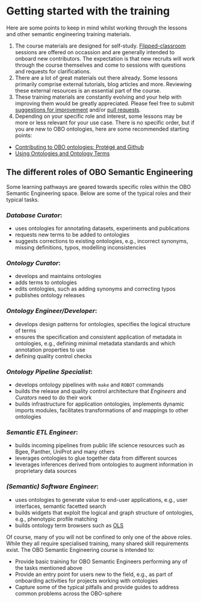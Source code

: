# Getting started with the training

Here are some points to keep in mind whilst working through the lessons and other semantic engineering training materials.

1. The course materials are designed for self-study. [Flipped-classroom](https://en.wikipedia.org/wiki/Flipped_classroom) sessions are offered on occassion and are generally intended to onboard new contributors. The expectation is that new recruits will work through the course themselves and come to sessions with questions and requests for clarifications.
2. There are a lot of great materials out there already. Some lessons primarily comprise external tutorials, blog articles and more. Reviewing these external resources is an essential part of the course.
3. These training materials are constantly evolving and your help with improving them would be greatly appreciated. Please feel free to submit [suggestions for improvement](#issues) and/or [pull requests](#pulls).
4. Depending on your specific role and interest, some lessons may be more or less relevant for your use case. There is no specific order, but if you are new to OBO ontologies, here are some recommended starting points:
- [Contributing to OBO ontologies: Protégé and Github](lesson/contributing-to-obo-ontologies.md)
- [Using Ontologies and Ontology Terms](lesson/ontology-term-use.md)

<a name="oboroles"></a> 
## The different roles of OBO Semantic Engineering

Some learning pathways are geared towards specific roles within the OBO Semantic Engineering space. Below are some of the typical roles and their typical tasks.

### *Database Curator*:
- uses ontologies for annotating datasets, experiments and publications
- requests new terms to be added to ontologies
- suggests corrections to existing ontologies, e.g., incorrect synonyms, missing definitions, typos, modelling inconsistencies

### *Ontology Curator*:
- develops and maintains ontologies
- adds terms to ontologies
- edits ontologies, such as adding synonyms and correcting typos
- publishes ontology releases

### *Ontology Engineer/Developer*:
- develops design patterns for ontologies, specifies the logical structure of terms
- ensures the specification and consistent application of metadata in ontologies, e.g., defining minimal metadata standards and which annotation properties to use
- defining quality control checks

### *Ontology Pipeline Specialist*:
- develops ontology pipelines with `make` and `ROBOT` commands
- builds the release and quality control architecture that *Engineers* and *Curators* need to do their work
- builds infrastructure for application ontologies, implements dynamic imports modules, facilitates transformations of and mappings to other ontologies

### *Semantic ETL Engineer*:
- builds incoming pipelines from public life science resources such as Bgee, Panther, UniProt and many others
- leverages ontologies to glue together data from different sources
- leverages inferences derived from ontologies to augment information in proprietary data sources

### *(Semantic) Software Engineer*:
- uses ontologies to generate value to end-user applications, e.g., user interfaces, semantic facetted search
- builds widgets that exploit the logical and graph structure of ontologies, e.g., phenotypic profile matching
- builds ontology term browsers such as [OLS](https://www.ebi.ac.uk/ols/index)

Of course, many of you will not be confined to only one of the above roles. While they all require specialised training, many shared skill requirements exist. The OBO Semantic Engineering course is intended to:

- Provide basic training for OBO Semantic Engineers performing any of the tasks mentioned above
- Provide an entry point for users new to the field, e.g., as part of onboarding activities for projects working with ontologies
- Capture some of the typical pitfalls and provide guides to address common problems across the OBO-sphere

